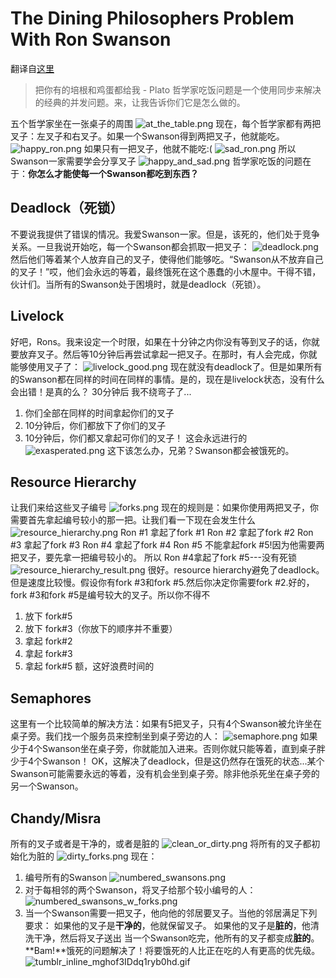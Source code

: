 # The Dining Philosophers Problem With Ron Swanson
翻译自[这里](http://www.adit.io/posts/2013-05-11-The-Dining-Philosophers-Problem-With-Ron-Swanson.html)
>把你有的培根和鸡蛋都给我 - Plato
哲学家吃饭问题是一个使用同步来解决的经典的并发问题。来，让我告诉你们它是怎么做的。

五个哲学家坐在一张桌子的周围
![at_the_table.png](at_the_table.png "at_the_table.png")
现在，每个哲学家都有两把叉子：左叉子和右叉子。如果一个Swanson得到两把叉子，他就能吃。
![happy_ron.png](happy_ron.png "happy_ron.png")
如果只有一把叉子，他就不能吃:(
![sad_ron.png](sad_ron.png "sad_ron.png")
所以Swanson一家需要学会分享叉子
![happy_and_sad.png](happy_and_sad.png "happy_and_sad.png")
哲学家吃饭的问题在于：**你怎么才能使每一个Swanson都吃到东西？**
## Deadlock（死锁）
不要说我提供了错误的情况。我爱Swanson一家。但是，该死的，他们处于竞争关系。一旦我说开始吃，每一个Swanson都会抓取一把叉子：
![deadlock.png](deadlock.png "deadlock.png")
然后他们等着某个人放弃自己的叉子，使得他们能够吃。“Swanson从不放弃自己的叉子！”哎，他们会永远的等着，最终饿死在这个愚蠢的小木屋中。干得不错，伙计们。当所有的Swanson处于困境时，就是deadlock（死锁）。
## Livelock
好吧，Rons。我来设定一个时限，如果在十分钟之内你没有等到叉子的话，你就要放弃叉子。然后等10分钟后再尝试拿起一把叉子。在那时，有人会完成，你就能够使用叉子了：
![livelock_good.png](livelock_good.png "livelock_good.png")
现在就没有deadlock了。但是如果所有的Swanson都在同样的时间在同样的事情。是的，现在是livelock状态，没有什么会出错！是真的么？
30分钟后
我不绕弯子了...
1. 你们全部在同样的时间拿起你们的叉子
2. 10分钟后，你们都放下了你们的叉子
3. 10分钟后，你们都又拿起可你们的叉子！
这会永远进行的
![exasperated.png](exasperated.png "exasperated.png")
这下该怎么办，兄弟？Swanson都会被饿死的。
## Resource Hierarchy
让我们来给这些叉子编号
![forks.png](forks.png "forks.png")
现在的规则是：如果你使用两把叉子，你需要首先拿起编号较小的那一把。让我们看一下现在会发生什么
![resource_hierarchy.png](resource_hierarchy.png "resource_hierarchy.png")
Ron #1 拿起了fork #1
Ron #2 拿起了fork #2
Ron #3 拿起了fork #3
Ron #4 拿起了fork #4
Ron #5 不能拿起fork #5!因为他需要两把叉子，要先拿一把编号较小的。
所以 Ron #4拿起了fork #5---没有死锁
![resource_hierarchy_result.png](resource_hierarchy_result.png "resource_hierarchy_result.png")
很好。resource hierarchy避免了deadlock。但是速度比较慢。假设你有fork #3和fork #5.然后你决定你需要fork #2.好的，fork #3和fork #5是编号较大的叉子。所以你不得不
1. 放下 fork#5 
2. 放下 fork#3（你放下的顺序并不重要）
3. 拿起 fork#2
4. 拿起 fork#3
5. 拿起 fork#5
额，这好浪费时间的

## Semaphores
这里有一个比较简单的解决方法：如果有5把叉子，只有4个Swanson被允许坐在桌子旁。我们找一个服务员来控制坐到桌子旁边的人：
![semaphore.png](semaphore.png "semaphore.png")
如果少于4个Swanson坐在桌子旁，你就能加入进来。否则你就只能等着，直到桌子胖少于4个Swanson！
OK，这解决了deadlock，但是这仍然存在饿死的状态...某个Swanson可能需要永远的等着，没有机会坐到桌子旁。除非他杀死坐在桌子旁的另一个Swanson。
## Chandy/Misra
所有的叉子或者是干净的，或者是脏的
![clean_or_dirty.png](clean_or_dirty.png "clean_or_dirty.png")
将所有的叉子都初始化为脏的
![dirty_forks.png](dirty_forks.png "dirty_forks.png")
现在：
1. 编号所有的Swanson
![numbered_swansons.png](numbered_swansons.png "numbered_swansons.png")
2. 对于每相邻的两个Swanson，将叉子给那个较小编号的人：
![numbered_swansons_w_forks.png](numbered_swansons_w_forks.png "numbered_swansons_w_forks.png")
3. 当一个Swanson需要一把叉子，他向他的邻居要叉子。当他的邻居满足下列要求：
如果他的叉子是**干净的**，他就保留叉子。
如果他的叉子是**脏的**，他清洗干净，然后将叉子送出
当一个Swanson吃完，他所有的叉子都变成**脏的**。
**Bam!**饿死的问题解决了！将要饿死的人比正在吃的人有更高的优先级。
![tumblr_inline_mghof3IDdq1ryb0hd.gif](tumblr_inline_mghof3IDdq1ryb0hd.gif "tumblr_inline_mghof3IDdq1ryb0hd.gif")